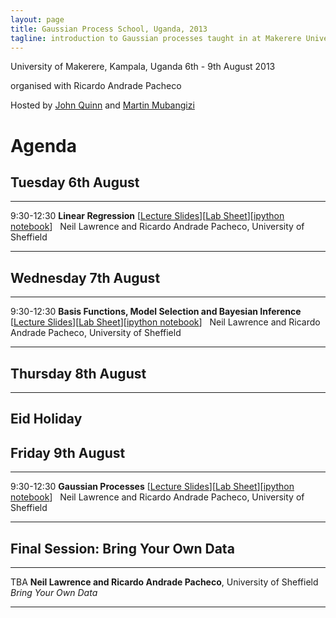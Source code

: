 ```yaml
---
layout: page
title: Gaussian Process School, Uganda, 2013
tagline: introduction to Gaussian processes taught in at Makerere University
---
```




University of Makerere, Kampala, Uganda
 6th - 9th August 2013

organised with Ricardo Andrade Pacheco

Hosted by [John Quinn](http://cit.mak.ac.ug/staff/jquinn/) and [Martin
Mubangizi](http://cit.mak.ac.ug/cs/aigroup/mmubangizi/)

# Agenda

## Tuesday 6th August

-----------------------------------------------------
  9:30-12:30   **Linear Regression** [[Lecture Slides](session1.pdf)][[Lab Sheet](lab0.pdf)][[ipython notebook](labs_gprs13.ipynb)]
               Neil Lawrence and Ricardo Andrade Pacheco, University of Sheffield
  ------------ -----------------------------------------------------------------

## Wednesday 7th August

-------------------------------------------------------------------------------------------
  9:30-12:30   **Basis Functions, Model Selection and Bayesian Inference** [[Lecture Slides](session2.pdf)][[Lab Sheet](lab0.pdf)][[ipython notebook](labs_gprs13.ipynb)]
               Neil Lawrence and Ricardo Andrade Pacheco, University of Sheffield
  ------------ ------------------------------------------------------------------------------------------------------------------------------------------------------------

## Thursday 8th August

  -------------
  Eid Holiday
  -------------

## Friday 9th August

  ------------ -----------------------------------------------------------------------------------------------------------------------
  9:30-12:30   **Gaussian Processes** [[Lecture Slides](session3.pdf)][[Lab Sheet](lab1.pdf)][[ipython notebook](labs_gprs13.ipynb)]
               Neil Lawrence and Ricardo Andrade Pacheco, University of Sheffield
  ------------ -----------------------------------------------------------------------------------------------------------------------

## Final Session: Bring Your Own Data

 -----------------------
  TBA   **Neil Lawrence and Ricardo Andrade Pacheco**, University of Sheffield   *Bring Your Own Data*
  ----- ------------------------------------------------------------------------ -----------------------

